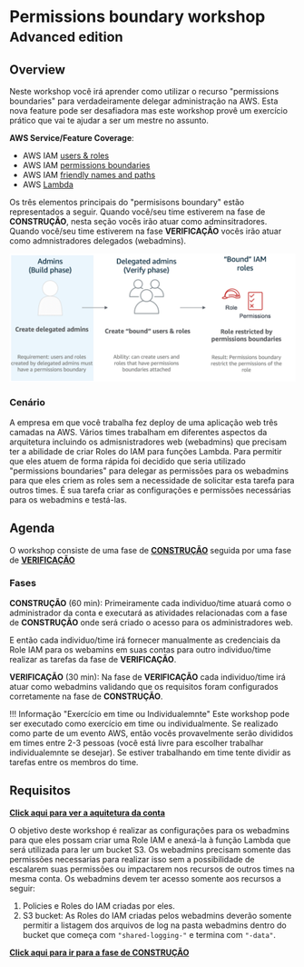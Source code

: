 # Permissions boundary workshop <small> Advanced edition </small>
## Overview

Neste workshop você irá aprender como utilizar o recurso "permissions boundaries" para verdadeiramente delegar administração na AWS. Esta nova feature pode ser desafiadora mas este workshop provê um exercício prático que vai te ajudar a ser um mestre no assunto.

**AWS Service/Feature Coverage**: 

* AWS IAM <a href="https://docs.aws.amazon.com/IAM/latest/UserGuide/id.html" target="_blank">users & roles</a>
* AWS IAM <a href="https://docs.aws.amazon.com/IAM/latest/UserGuide/access_policies_boundaries.html" target="_blank">permissions boundaries</a> 
* AWS IAM <a href="https://docs.aws.amazon.com/IAM/latest/UserGuide/reference_identifiers.html" target="_blank">friendly names and paths</a>
* AWS <a href="https://docs.aws.amazon.com/lambda/latest/dg/welcome.html" target="_blank">Lambda</a>

Os três elementos principais do "permisisons boundary" estão representados a seguir. Quando você/seu time estiverem na fase de **CONSTRUÇÃO**, nesta seção vocês irão atuar como adminsitradores. Quando você/seu time estiverem na fase **VERIFICAÇÃO** vocês irão atuar como admnistradores delegados (webadmins).

![Mechanismo](./permission-boundaries.png)

### Cenário

A empresa em que você trabalha fez deploy de uma aplicação web três camadas na AWS. Vários times trabalham em diferentes aspectos da arquitetura incluindo os admisnistradores web (webadmins) que precisam ter a abilidade de criar Roles do IAM para funções Lambda. Para permitir que eles atuem de forma rápida foi decidido que seria utilizado "permissions boundaries" para delegar as permissões para os webadmins para que eles criem as roles sem a necessidade de solicitar esta tarefa para outros times. É sua tarefa criar as configurações e permissões necessárias para os webadmins e testá-las.

## Agenda

O workshop consiste de uma fase de <a href="./build/" target="_blank">**CONSTRUÇÃO**</a> seguida por uma fase de <a href="./verify/" target="_blank">**VERIFICAÇÃO**</a>


### Fases 
**CONSTRUÇÃO** (60 min): Primeiramente cada individuo/time atuará como o administrador da conta e executará as atividades relacionadas com a fase de **CONSTRUÇÃO** onde será criado o acesso para os administradores web.

E então cada individuo/time irá fornecer manualmente as credenciais da Role IAM para os webamins em suas contas para outro individuo/time realizar as tarefas da fase de **VERIFICAÇÃO**.

**VERIFICAÇÃO** (30 min): Na fase de **VERIFICAÇÃO** cada individuo/time irá atuar como webadmins validando que os requisitos foram configurados corretamente na fase de **CONSTRUÇÃO**.


!!! Informação "Exercício em time ou Individualemnte"
	Este workshop pode ser executado como exercício em time ou individualmente. Se realizado como parte de um evento AWS, então vocês provavelmente serão divididos em times entre 2-3 pessoas (você está livre para escolher trabalhar individualemnte se desejar). Se estiver trabalhando em time tente dividir as tarefas entre os membros do time.

## Requisitos

<large>**[Click aqui para ver a aquitetura da conta](./architecture.png)**</large>

O objetivo deste workshop é realizar as configurações para os webadmins para que eles possam criar uma Role IAM e anexá-la à função Lambda que será utilizada para ler um bucket S3. Os webadmins precisam somente das permissões necessarias para realizar isso sem a possibilidade de escalarem suas permissões ou impactarem nos recursos de outros times na mesma conta. Os webadmins devem ter acesso somente aos recursos a seguir:

1. Policies e Roles do IAM criadas por eles. 
2. S3 bucket: As Roles do IAM criadas pelos webadmins deverão somente permitir a listagem dos arquivos de log na pasta webadmins  dentro do bucket que começa com `"shared-logging-"` e termina com `"-data"`.

<large>**[Click aqui para ir para a fase de **CONSTRUÇÃO**](./build.md)**</large>
